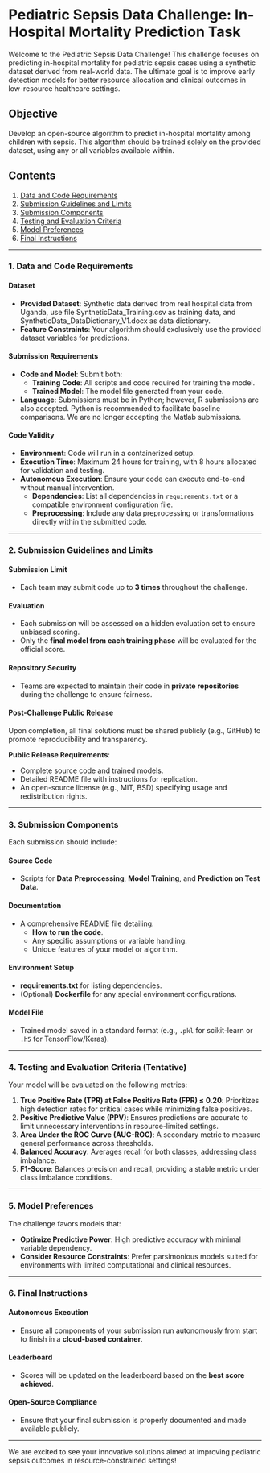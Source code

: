 # Pediatric Sepsis Data Challenge: In-Hospital Mortality Prediction Task

<!-- Brief introduction to the challenge and its objectives -->
Welcome to the Pediatric Sepsis Data Challenge! This challenge focuses on predicting in-hospital mortality for pediatric sepsis cases using a synthetic dataset derived from real-world data. The ultimate goal is to improve early detection models for better resource allocation and clinical outcomes in low-resource healthcare settings.

## Objective

<!-- State the primary task for participants -->
Develop an open-source algorithm to predict in-hospital mortality among children with sepsis. This algorithm should be trained solely on the provided dataset, using any or all variables available within.

## Contents

<!-- Table of contents for easy navigation in a Markdown file -->
1. [Data and Code Requirements](#1-data-and-code-requirements)
2. [Submission Guidelines and Limits](#2-submission-guidelines-and-limits)
3. [Submission Components](#3-submission-components)
4. [Testing and Evaluation Criteria](#4-testing-and-evaluation-criteria)
5. [Model Preferences](#5-model-preferences)
6. [Final Instructions](#6-final-instructions)

---

### 1. Data and Code Requirements

#### Dataset

- **Provided Dataset**: Synthetic data derived from real hospital data from Uganda, use file SyntheticData_Training.csv as training data, and SyntheticData_DataDictionary_V1.docx as data dictionary.
- **Feature Constraints**: Your algorithm should exclusively use the provided dataset variables for predictions.

#### Submission Requirements

- **Code and Model**: Submit both:
  - **Training Code**: All scripts and code required for training the model.
  - **Trained Model**: The model file generated from your code.
- **Language**: Submissions must be in Python; however, R submissions are also accepted. Python is recommended to facilitate baseline comparisons. We are no longer accepting the Matlab submissions.

#### Code Validity

- **Environment**: Code will run in a containerized setup.
- **Execution Time**: Maximum 24 hours for training, with 8 hours allocated for validation and testing.
- **Autonomous Execution**: Ensure your code can execute end-to-end without manual intervention.
  - **Dependencies**: List all dependencies in `requirements.txt` or a compatible environment configuration file.
  - **Preprocessing**: Include any data preprocessing or transformations directly within the submitted code.

---

### 2. Submission Guidelines and Limits

#### Submission Limit

- Each team may submit code up to **3 times** throughout the challenge.

#### Evaluation

- Each submission will be assessed on a hidden evaluation set to ensure unbiased scoring.
- Only the **final model from each training phase** will be evaluated for the official score.

#### Repository Security

- Teams are expected to maintain their code in **private repositories** during the challenge to ensure fairness.

#### Post-Challenge Public Release

<!-- Explain the requirements for the public release of solutions after the challenge concludes -->
Upon completion, all final solutions must be shared publicly (e.g., GitHub) to promote reproducibility and transparency.

**Public Release Requirements**:
- Complete source code and trained models.
- Detailed README file with instructions for replication.
- An open-source license (e.g., MIT, BSD) specifying usage and redistribution rights.

---

### 3. Submission Components

Each submission should include:

#### Source Code
- Scripts for **Data Preprocessing**, **Model Training**, and **Prediction on Test Data**.

#### Documentation
- A comprehensive README file detailing:
  - **How to run the code**.
  - Any specific assumptions or variable handling.
  - Unique features of your model or algorithm.

#### Environment Setup
- **requirements.txt** for listing dependencies.
- (Optional) **Dockerfile** for any special environment configurations.

#### Model File
- Trained model saved in a standard format (e.g., `.pkl` for scikit-learn or `.h5` for TensorFlow/Keras).

---

### 4. Testing and Evaluation Criteria (Tentative)

<!-- Details on how submissions will be evaluated based on several key metrics -->
Your model will be evaluated on the following metrics:

1. **True Positive Rate (TPR) at False Positive Rate (FPR) ≤ 0.20**: Prioritizes high detection rates for critical cases while minimizing false positives.
2. **Positive Predictive Value (PPV)**: Ensures predictions are accurate to limit unnecessary interventions in resource-limited settings.
3. **Area Under the ROC Curve (AUC-ROC)**: A secondary metric to measure general performance across thresholds.
4. **Balanced Accuracy**: Averages recall for both classes, addressing class imbalance.
5. **F1-Score**: Balances precision and recall, providing a stable metric under class imbalance conditions.

---

### 5. Model Preferences

<!-- Guidance on preferred model characteristics given the constraints and goals of the challenge -->
The challenge favors models that:

- **Optimize Predictive Power**: High predictive accuracy with minimal variable dependency.
- **Consider Resource Constraints**: Prefer parsimonious models suited for environments with limited computational and clinical resources.

---

### 6. Final Instructions

#### Autonomous Execution
- Ensure all components of your submission run autonomously from start to finish in a **cloud-based container**.

#### Leaderboard
- Scores will be updated on the leaderboard based on the **best score achieved**.

#### Open-Source Compliance
- Ensure that your final submission is properly documented and made available publicly.

---

We are excited to see your innovative solutions aimed at improving pediatric sepsis outcomes in resource-constrained settings!

